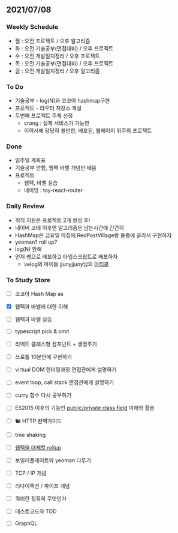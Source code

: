 ## 2021/07/08
### Weekly Schedule
  - 월 : 오전 프로젝트 / 오후 알고리즘
  - 화 : 오전 기술공부(면접대비) / 오후 프로젝트
  - 수 : 오전 개발일지정리 / 오후 프로젝트
  - 목 : 오전 기술공부(면접대비) / 오후 프로젝트
  - 금 : 오전 개발일지정리 / 오후 알고리즘
### To Do
- 기술공부 - log(N)과 코코아 hashmap구현
- 프로젝트 - 라우터 저장소 개설
- 두번째 프로젝트 주제 선정
  - crong : 실제 서비스가 가능한
  - 이력서에 당당히 쓸만한, 배포된, 웹페이지 위주의 프로젝트
### Done
- 일주일 계획표
- 기술공부 안함, 웹팩 바벨 개념만 배움
- 프로젝트
  - 웹팩, 바벨 실습
  - 네이밍 : toy-react-router
### Daily Review
- 취직 지원은 프로젝트 2개 완성 후!
- 네이버 코테 이후엔 알고리즘은 남는시간에 간간히
- HashMap은 금요일 아침에 RedPostVillage랑 둘중에 골라서 구현하자
- yeoman? roll up?
- log(N) 안해
- 먼저 쌩으로 배포하고 타입스크립트로 배포하자
  - velog의 아이돌 jjunyjjuny님의 [아티클](https://velog.io/@jjunyjjuny/NPM-TypeScript-React%EB%A1%9C-%EC%A0%9C%EC%9E%91%ED%95%9C-Component-Library-%EB%B0%B0%ED%8F%AC%ED%95%98%EA%B8%B0)
### To Study Store
  - [ ] 코코아 Hash Map as
  - [X] 웹팩과 바벨에 대한 이해
  - [ ] 웹팩과 바벨 실습
  - [ ] typescript pick & omit
  - [ ] 리액트 클래스형 컴포넌트 + 생명주기
  - [ ] 쓰로틀 10분안에 구현하기
  - [ ] virtual DOM 렌더링과정 면접관에게 설명하기
  - [ ] event loop, call stack 면접관에게 설명하기
  - [ ] curry 함수 다시 공부하기
  - [ ] ES2015 이후의 기능인 [public/private class field](https://github.com/tc39/proposal-class-fields) 이해와 활용
  - [ ] 🐿️ HTTP 완벽가이드
  - [ ] tree shaking
  - [ ] [웹팩을 대체할 rollup](https://medium.com/naver-fe-platform/webpack%EC%97%90%EC%84%9C-rollup%EC%A0%84%ED%99%98%EA%B8%B0-137dc45cbc38)
  - [ ] 보일러플레이트와 yeoman 다루기
  - [ ] TCP / IP 개념
  - [ ] 리다이렉션 / 파이프 개념
  - [ ] 쿼리란 정확히 무엇인가
  - [ ] 테스트코드와 TDD
  - [ ] GraphQL


